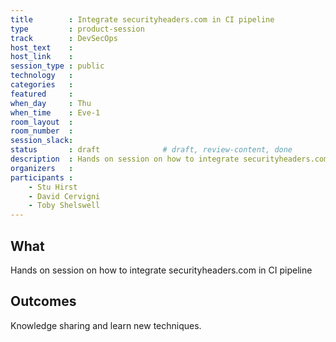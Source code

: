 ```yaml
---
title        : Integrate securityheaders.com in CI pipeline
type         : product-session
track        : DevSecOps
host_text    :
host_link    :
session_type : public
technology   :
categories   :
featured     :
when_day     : Thu
when_time    : Eve-1
room_layout  :
room_number  :
session_slack:
status       : draft              # draft, review-content, done
description  : Hands on session on how to integrate securityheaders.com in CI pipeline
organizers   :
participants :
    - Stu Hirst
    - David Cervigni
    - Toby Shelswell
---
```


## What

Hands on session on how to integrate securityheaders.com in CI pipeline

## Outcomes

Knowledge sharing and learn new techniques.
